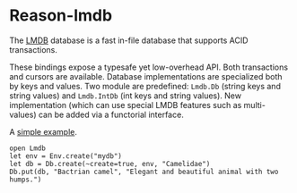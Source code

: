 # Reason-lmdb

The [LMDB][] database is a fast in-file database that supports ACID transactions.

These bindings expose a typesafe yet low-overhead API. Both transactions and cursors are available. 
Database implementations are specialized both by keys and values.
Two module are predefined: `Lmdb.Db` (string keys and string values) and `Lmdb.IntDb` (int keys and string values). 
New implementation (which can use special LMDB features such as multi-values) can be added via a functorial interface.

A [simple example](tests/simple_db.re).

```reason
open Lmdb
let env = Env.create("mydb")
let db = Db.create(~create=true, env, "Camelidae")
Db.put(db, "Bactrian camel", "Elegant and beautiful animal with two humps.")
```

[lmdb]: http://symas.com/mdb/#overview
